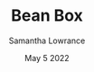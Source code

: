---
title: 'Bean Box'
date: 'May 5 2022'
excerpt: 'Bean box coffee subscriptions offers freshly roasted coffee exclusively from Seattle and Portland roasters. The process is simple. Just pick your preferred coffee, it’s shipped to your front door( always free shipping) and you enjoy a fresh cup of coffee.'
link: 'https://beanbox.com/coffee-subscriptions'
cover_image: '/assets/home/desktop/image-hero-coffeepress.jpg'
category: 'subscription boxes'
author: 'Samantha Lowrance'
author_image: '/assets/home/desktop/image-hero-coffeepress.jpg'
---